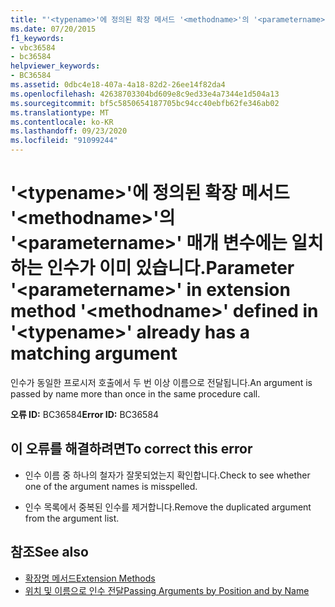 ```yaml
---
title: "'<typename>'에 정의된 확장 메서드 '<methodname>'의 '<parametername>' 매개 변수에는 일치하는 인수가 이미 있습니다."
ms.date: 07/20/2015
f1_keywords:
- vbc36584
- bc36584
helpviewer_keywords:
- BC36584
ms.assetid: 0dbc4e18-407a-4a18-82d2-26ee14f82da4
ms.openlocfilehash: 42638703304bd609e8c9ed33e4a7344e1d504a13
ms.sourcegitcommit: bf5c5850654187705bc94cc40ebfb62fe346ab02
ms.translationtype: MT
ms.contentlocale: ko-KR
ms.lasthandoff: 09/23/2020
ms.locfileid: "91099244"
---
```

# <a name="parameter-parametername-in-extension-method-methodname-defined-in-typename-already-has-a-matching-argument"></a><span data-ttu-id="9739b-102">'\<typename>'에 정의된 확장 메서드 '\<methodname>'의 '\<parametername>' 매개 변수에는 일치하는 인수가 이미 있습니다.</span><span class="sxs-lookup"><span data-stu-id="9739b-102">Parameter '\<parametername>' in extension method '\<methodname>' defined in '\<typename>' already has a matching argument</span></span>

<span data-ttu-id="9739b-103">인수가 동일한 프로시저 호출에서 두 번 이상 이름으로 전달됩니다.</span><span class="sxs-lookup"><span data-stu-id="9739b-103">An argument is passed by name more than once in the same procedure call.</span></span>  
  
 <span data-ttu-id="9739b-104">**오류 ID:** BC36584</span><span class="sxs-lookup"><span data-stu-id="9739b-104">**Error ID:** BC36584</span></span>  
  
## <a name="to-correct-this-error"></a><span data-ttu-id="9739b-105">이 오류를 해결하려면</span><span class="sxs-lookup"><span data-stu-id="9739b-105">To correct this error</span></span>  
  
- <span data-ttu-id="9739b-106">인수 이름 중 하나의 철자가 잘못되었는지 확인합니다.</span><span class="sxs-lookup"><span data-stu-id="9739b-106">Check to see whether one of the argument names is misspelled.</span></span>  
  
- <span data-ttu-id="9739b-107">인수 목록에서 중복된 인수를 제거합니다.</span><span class="sxs-lookup"><span data-stu-id="9739b-107">Remove the duplicated argument from the argument list.</span></span>  
  
## <a name="see-also"></a><span data-ttu-id="9739b-108">참조</span><span class="sxs-lookup"><span data-stu-id="9739b-108">See also</span></span>

- [<span data-ttu-id="9739b-109">확장명 메서드</span><span class="sxs-lookup"><span data-stu-id="9739b-109">Extension Methods</span></span>](../programming-guide/language-features/procedures/extension-methods.md)
- [<span data-ttu-id="9739b-110">위치 및 이름으로 인수 전달</span><span class="sxs-lookup"><span data-stu-id="9739b-110">Passing Arguments by Position and by Name</span></span>](../programming-guide/language-features/procedures/passing-arguments-by-position-and-by-name.md)
